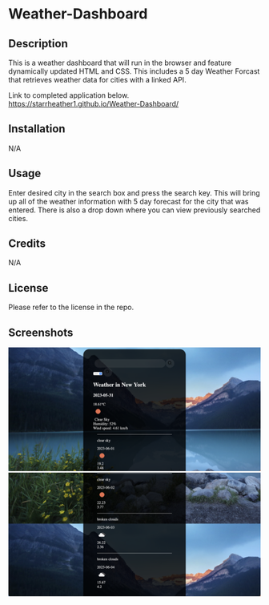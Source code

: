 # Weather-Dashboard

## Description

This is a weather dashboard that will run in the browser and feature dynamically updated HTML and CSS. This includes a 5 day Weather Forcast that retrieves weather data for cities with a linked API.

Link to completed application below.
https://starrheather1.github.io/Weather-Dashboard/


## Installation

N/A

## Usage
Enter desired city in the search box and press the search key. This will bring up all of the weather information with 5 day forecast for the city that was entered. There is also a drop down where you can view previously searched cities.

## Credits

N/A

## License

Please refer to the license in the repo.

## Screenshots

![Landing Page](./Images1/Weather-dashboard1.png)
![Landing Page](./Images1/Weather-dashboard2.png)
